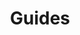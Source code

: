 ---
layout: redirect.njk
tags: page
key: guides_de
title: Guides
redirect: /de/guidelines/guides/accessibility/
parent: guidelines_de
order: 3
---
